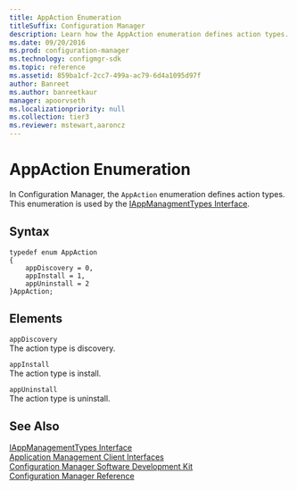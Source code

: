 ```yaml
---
title: AppAction Enumeration
titleSuffix: Configuration Manager
description: Learn how the AppAction enumeration defines action types.
ms.date: 09/20/2016
ms.prod: configuration-manager
ms.technology: configmgr-sdk
ms.topic: reference
ms.assetid: 859ba1cf-2cc7-499a-ac79-6d4a1095d97f
author: Banreet
ms.author: banreetkaur
manager: apoorvseth
ms.localizationpriority: null
ms.collection: tier3
ms.reviewer: mstewart,aaroncz 
---
```

# AppAction Enumeration
In Configuration Manager, the `AppAction` enumeration defines action types. This enumeration is used by the [IAppManagmentTypes Interface](../../../../../develop/reference/core/clients/client-classes/iappmanagementtypes-interface.md).  

## Syntax  

```  
typedef enum AppAction  
{  
    appDiscovery = 0,   
    appInstall = 1,   
    appUninstall = 2  
}AppAction;  
```  

## Elements  
 `appDiscovery`  
 The action type is discovery.  

 `appInstall`  
 The action type is install.  

 `appUninstall`  
 The action type is uninstall.  

## See Also  
 [IAppManagementTypes Interface](../../../../../develop/reference/core/clients/client-classes/iappmanagementtypes-interface.md)   
 [Application Management Client Interfaces](../../../../../develop/reference/core/clients/client-classes/application-management-client-interfaces.md)   
 [Configuration Manager Software Development Kit](../../../../../develop/core/misc/system-center-configuration-manager-sdk.md)   
 [Configuration Manager Reference](../../../../../develop/reference/configuration-manager-reference.md)
